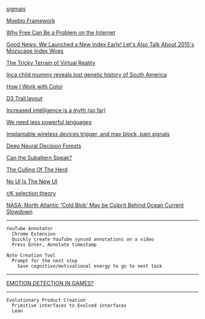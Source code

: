 <a href="http://sigmajs.org/" target="_blank">sigmajs</a>

<a href="http://moebiolabs.github.io/moebio_framework/" target="_blank">Moebio Framework</a>

<a href="http://www.nytimes.com/2015/11/15/opinion/sunday/why-free-can-be-a-problem-on-the-internet.html?ref=opinion" target="_blank">Why Free Can Be a Problem on the Internet</a>

<a href="https://moz.com/blog/mozscape-index-2015" target="_blank">Good News: We Launched a New Index Early! Let's Also Talk About 2015's Mozscape Index Woes</a>

<a href="http://www.nytimes.com/2015/11/15/public-editor/new-york-times-virtual-reality-margaret-sullivan-public-editor.html?_r=0" target="_blank">The Tricky Terrain of Virtual Reality</a>

<a href="http://news.sciencemag.org/archaeology/2015/11/inca-child-mummy-reveals-lost-genetic-history-south-america" target="_blank">Inca child mummy reveals lost genetic history of South America</a>

<a href="https://medium.com/@JustinMezzell/how-i-work-with-color-8439c98ae5ed" target="_blank">How I Work with Color</a>

<a href="https://github.com/bmschmidt/D3-trail" target="_blank">D3 Trail layout</a>

<a href="http://www.ncbi.nlm.nih.gov/pmc/articles/PMC3950413/" target="_blank">Increased intelligence is a myth (so far)</a>

<a href="http://lukeplant.me.uk/blog/posts/less-powerful-languages/" target="_blank">We need less powerful languages</a>

<a href="http://www.sciencedaily.com/releases/2015/11/151109143616.htm" target="_blank">Implantable wireless devices trigger, and may block, pain signals</a>

<a href="http://research.microsoft.com/pubs/255952/ICCV15_DeepNDF_main.pdf" target="_blank">Deep Neural Decision Forests</a>

<a href="http://www.mcgill.ca/files/crclaw-discourse/Can_the_subaltern_speak.pdf" target="_blank">Can the Subaltern Speak?</a>

<a href="http://techcrunch.com/2015/11/14/aileen-lee-has-much-to-answer-for-although-you-have-to-admire-her-neological-powers/" target="_blank">The Culling Of The Herd</a>

<a href="http://techcrunch.com/2015/11/11/no-ui-is-the-new-ui/?ncid=rss&cps=gravity_1462_-4981240705623162942#.6wkzig3:KHBc" target="_blank">No UI Is The New UI</a>

<a href="https://en.wikipedia.org/wiki/R/K_selection_theory" target="_blank">r/K selection theory</a>

<a href="http://www.accuweather.com/en/weather-news/nasa-satellites-show-slowdown/53574827" target="_blank">NASA: North Atlantic 'Cold Blob' May be Culprit Behind Ocean Current Slowdown</a>

---
```
YouTube Annotator
  Chrome Extension
  Quickly create YouTube synced annotations on a video
  Press Enter, Annotate timestamp
```

```
Note Creation Tool
  Prompt for the next step
    Save cognitive/motivational energy to go to next task
```

---

<a href="http://www.gamefromscratch.com/post/2015/11/15/Emotion-Detection-in-Games.aspx" target="_blank">EMOTION DETECTION IN GAMES?</a>

---

```
Evolutionary Product Creation
  Primitive interfaces to Evolved interfaces
  Lean
```